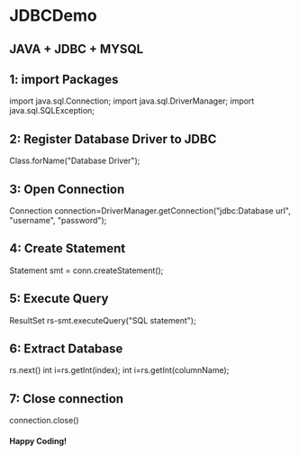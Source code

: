 # JDBCDemo
## JAVA + JDBC + MYSQL


## 1: import Packages
import java.sql.Connection;
import java.sql.DriverManager;
import java.sql.SQLException;


## 2: Register Database Driver to JDBC
Class.forName("Database Driver");


## 3: Open Connection
Connection connection=DriverManager.getConnection("jdbc:Database url", "username", "password");

## 4: Create Statement
Statement smt = conn.createStatement();

## 5: Execute Query
ResultSet rs-smt.executeQuery("SQL statement");

## 6: Extract Database
rs.next()
int i=rs.getInt(index); int i=rs.getInt(columnName);

## 7: Close connection
connection.close()



#### Happy Coding!
